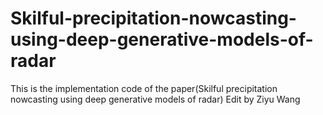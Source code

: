 # Skilful-precipitation-nowcasting-using-deep-generative-models-of-radar
This is the implementation code of the paper(Skilful precipitation nowcasting using deep  generative models of radar) Edit by Ziyu Wang
